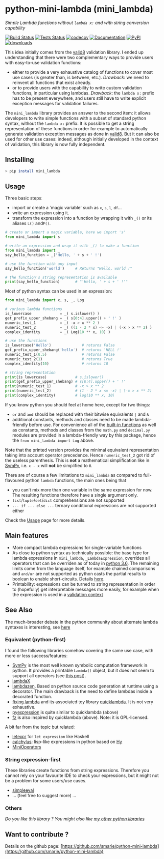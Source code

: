 # python-mini-lambda (mini_lambda)

*Simple Lambda functions without `lambda x:` and with string conversion capability*

[![Build Status](https://travis-ci.org/smarie/python-mini-lambda.svg?branch=master)](https://travis-ci.org/smarie/python-mini-lambda) [![Tests Status](https://smarie.github.io/python-mini-lambda/junit/junit-badge.svg?dummy=8484744)](https://smarie.github.io/python-mini-lambda/junit/report.html) [![codecov](https://codecov.io/gh/smarie/python-mini-lambda/branch/master/graph/badge.svg)](https://codecov.io/gh/smarie/python-mini-lambda) [![Documentation](https://img.shields.io/badge/docs-latest-blue.svg)](https://smarie.github.io/python-mini-lambda/) [![PyPI](https://img.shields.io/badge/PyPI-mini_lambda-blue.svg)](https://pypi.python.org/pypi/mini_lambda/)[![downloads](https://img.shields.io/badge/downloads%2008%2F18-18k-brightgreen.svg)](https://kirankoduru.github.io/python/pypi-stats.html)

This idea initially comes from the [valid8](https://smarie.github.io/python-valid8/) validation library. I ended up understanding that there were two complementary ways to provide users with easy-to-use validation functions:

 * either to provide a very exhaustive catalog of functions to cover most use cases (is greater than, is between, etc.). *Drawback*: we need to reinvent all functions that exist already.
 * or to provide users with the capability to write custom validation functions, in particular using lambdas. *Drawback*: the `lambda x:` prefix has to be present everywhere, and users still have to write explicit exception messages for validation failures.


The `mini_lambda` library provides an answer to the second item: it allows developers to write simple functions with a subset of standard python syntax, without the `lambda x:` prefix. It is possible to get a string representation of these functions in order for example to automatically generate validation exception messages as done in [valid8](https://smarie.github.io/python-valid8/). But it can also be used for other use cases: indeed, although initially developed in the context of validation, this library is now fully independent.


## Installing

```bash
> pip install mini_lambda
```

## Usage

Three basic steps:

 * import or create a 'magic variable' such as `x`, `s`, `l`, `df`...
 * write an expression using it.
 * transform the expression into a function by wrapping it with `_()` or its aliases `L()` and`F()`.

```python
# create or import a magic variable, here we import 's' 
from mini_lambda import s

# write an expression and wrap it with _() to make a function
from mini_lambda import _
say_hello_function = _('Hello, ' + s + ' !')

# use the function with any input
say_hello_function('world')     # Returns "Hello, world !"

# the function's string representation is available
print(say_hello_function)       # "'Hello, ' + s + ' !'"
```

Most of python syntax can be used in an expression:

```python
from mini_lambda import x, s, _, Log

# various lambda functions
is_lowercase             = _( s.islower() )
get_prefix_upper_shebang = _( s[0:4].upper() + ' !' )
numeric_test_1           = _( -x > x ** 2 )
numeric_test_2           = _( ((1 - 2 * x) <= -x) | (-x > x ** 2) )
complex_identity         = _( Log(10 ** x, 10) )

# use the functions
is_lowercase('Hello')              # returns False
get_prefix_upper_shebang('hello')  # returns 'HELL !'
numeric_test_1(0.5)                # returns False
numeric_test_2(1)                  # returns True
complex_identity(10)               # returns 10

# string representation
print(is_lowercase)             # s.islower()
print(get_prefix_upper_shebang) # s[0:4].upper() + ' !'
print(numeric_test_1)           # -x > x ** 2
print(numeric_test_2)           # (1 - 2 * x <= -x) | (-x > x ** 2)
print(complex_identity)         # log(10 ** x, 10)
```

If you know python you should feel at home here, except for two things:

 * `or` and `and` should be replaced with their bitwise equivalents `|` and `&`
 * additional constants, methods and classes need to be made lambda-friendly before use. For convenience all of the [built-in functions](https://docs.python.org/3/library/functions.html) as well as constants, methods and classes from the `math.py` and `decimal.py` modules are provided in a lambda-friendly way by this package, hence the `from mini_lambda import Log` above.

Note that the printed version provides the minimal equivalent representation taking into account operator precedence. Hence `numeric_test_2` got rid of the useless parenthesis. This is **not** a mathematical simplification like in [SymPy](http://www.sympy.org/fr/), i.e. `x - x` will **not** be simplified to `0`.

There are of course a few limitations to `mini_lambda` as compared to full-flavoured python `lambda` functions, the main ones being that 

 * you can't mix more than one variable in the same expression for now. The resulting functions therefore have a single argument only.
 * `list`/`tuple`/`set`/`dict` comprehensions are not supported
 * `... if ... else ...` ternary conditional expressions are not supported either
 
Check the [Usage](./usage/) page for more details.


## Main features

 * More compact lambda expressions for single-variable functions
 * As close to python syntax as technically possible: the base type for lambda expressions in `mini_lambda`, `_LambdaExpression`, overrides all operators that can be overriden as of today in [python 3.6](https://docs.python.org/3/reference/datamodel.html). The remaining limits come from the language itself, for example chained comparisons and `and/or` are not supported as python casts the partial results to boolean to enable short-circuits. Details [here](./usage#lambda-expression-syntax).
 * Printability: expressions can be turned to string representation in order to (hopefully) get interpretable messages more easily, for example when the expression is used in a [validation context](https://github.com/smarie/python-valid8)


## See Also

The much-broader debate in the python community about alternate lambda syntaxes is interesting, see [here](https://wiki.python.org/moin/AlternateLambdaSyntax)

### Equivalent (python-first)

I found the following libraries somehow covering the same use case, with more or less success/features:  

 * [SymPy](http://www.sympy.org/en/index.html) is the most well known symbolic computation framework in python. It provides a printable `Lambda()` object, but it does not seem to support all operators (see [this post](https://stackoverflow.com/a/3081433/7262247)). 
 * [lambdaX](https://github.com/erezsh/lambdaX)
 * [lambdazen](https://github.com/brthor/lambdazen). Based on python source code generation at runtime using a decorator. The main drawback is the need to define lambdas inside a decorated function.
 * [fixing lambda](http://stupidpythonideas.blogspot.fr/2014/02/fixing-lambda.html) and its associated toy library [quicklambda](https://github.com/abarnert/quicklambda). It is not very exhaustive.
 * [pyexpression](https://github.com/shomah4a/pyexpression) is quite similar to quicklambda (above)
 * [fz](https://github.com/llllllllll/fz) is also inspired by quicklambda (above). Note: it is GPL-licensed.

A bit far from the topic but related:
 * [letexpr](https://github.com/hachibeeDI/letexpr) for `let expression` like Haskell
 * [calchylus](http://calchylus.readthedocs.io/en/latest/): lisp-like expressions in python based on [Hy](http://docs.hylang.org/en/stable/)
 * [MiniOperators](https://pypi.python.org/pypi/MiniOperators/)

### String expression-first

These libraries create functions from string expressions. Therefore you cannot rely on your favourite IDE to check your expressions, but it might not be a problem for some users/use cases.

 * [simpleeval](https://github.com/danthedeckie/simpleeval) 
 * ... (feel free to suggest more) ...


### Others

*Do you like this library ? You might also like [my other python libraries](https://github.com/smarie/OVERVIEW#python)* 

## Want to contribute ?

Details on the github page: [https://github.com/smarie/python-mini-lambda](https://github.com/smarie/python-mini-lambda)
